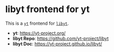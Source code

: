 # libyt frontend for yt


This is a [`yt`](https://yt-project.org/) frontend for [`libyt`](https://github.com/yt-project/libyt).


* **yt**: https://yt-project.org/
* **libyt Repo**: https://github.com/yt-project/libyt
* **libyt Doc**: https://yt-project.github.io/libyt/
